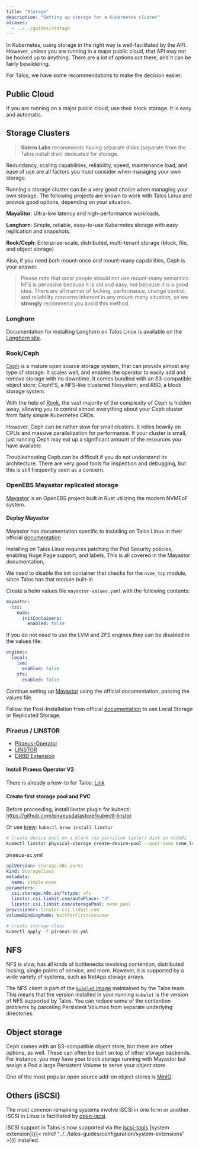 ```yaml
---
title: "Storage"
description: "Setting up storage for a Kubernetes cluster"
aliases:
  - ../../guides/storage
---
```


In Kubernetes, using storage in the right way is well-facilitated by the API.
However, unless you are running in a major public cloud, that API may not be hooked up to anything.
There are a _lot_ of options out there, and it can be fairly bewildering.

For Talos, we have some recommendations to make the decision easier.

## Public Cloud

If you are running on a major public cloud, use their block storage.
It is easy and automatic.

## Storage Clusters

> **Sidero Labs** recommends having separate disks (separate from the Talos install disk) dedicated for storage.

Redundancy, scaling capabilities, reliability, speed, maintenance load, and ease of use are all factors you must consider when managing your own storage.

Running a storage cluster can be a very good choice when managing your own storage.
The following projects are known to work with Talos Linux and provide good options, depending on your situation.

**MayaStor**: Ultra-low latency and high-performance workloads.

**Longhorn**: Simple, reliable, easy-to-use Kubernetes storage with easy replication and snapshots.

**Rook/Ceph**: Enterprise-scale, distributed, multi-tenant storage (block, file, and object storage)

Also, if you need _both_ mount-once _and_ mount-many capabilities, Ceph is your answer.

> Please note that _most_ people should not use mount-many semantics.
> NFS is pervasive because it is old and easy, _not_ because it is a good idea.
> There are all manner of locking, performance, change control, and reliability concerns inherent in _any_ mount-many situation, so we **strongly** recommend you avoid this method.

### Longhorn

Documentation for installing Longhorn on Talos Linux is available on the [Longhorn site](https://longhorn.io/docs/1.9.0/advanced-resources/os-distro-specific/talos-linux-support/).

### Rook/Ceph

[Ceph](https://ceph.io) is a mature open source storage system, that can provide almost any type of storage.
It scales well, and enables the operator to easily add and remove storage with no downtime.
It comes bundled with an S3-compatible object store; CephFS, a NFS-like clustered filesystem; and RBD, a block storage system.

With the help of [Rook](https://rook.io), the vast majority of the complexity of Ceph is hidden away, allowing you to control almost everything about your Ceph cluster from fairly simple Kubernetes CRDs.

However, Ceph can be rather slow for small clusters.
It relies heavily on CPUs and massive parallelization for performance.
If your cluster is small, just running Ceph may eat up a significant amount of the resources you have available.

Troubleshooting Ceph can be difficult if you do not understand its architecture.
There are very good tools for inspection and debugging, but this is still frequently seen as a concern.

### OpenEBS Mayastor replicated storage

[Mayastor](https://github.com/openebs/Mayastor) is an OpenEBS project built in Rust utilizing the modern NVMEoF system.

#### Deploy Mayastor

Mayastor has documentation specific to installing on Talos Linux in their official [documentation](https://openebs.io/docs/Solutioning/openebs-on-kubernetes-platforms/talos)

Installing on Talos Linux requires patching the Pod Security policies, enabling Huge Page support, and labels.
This is all covered in the Mayastor documentation,

We need to disable the init container that checks for the `nvme_tcp` module, since Talos has that module built-in.

Create a helm values file `mayastor-values.yaml` with the following contents:

```yaml
mayastor:
  csi:
    node:
      initContainers:
        enabled: false
```

If you do not need to use the LVM and ZFS engines they can be disabled in the values file:

```yaml
engines:
  local:
    lvm:
      enabled: false
    zfs:
      enabled: false
```

Continue setting up [Mayastor](https://openebs.io/docs/quickstart-guide/installation#installation-via-helm) using the official documentation, passing the values file.

Follow the Post-Installation from official [documentation](https://openebs.io/docs/quickstart-guide/installation#post-installation-considerations) to use Local Storage or Replicated Storage.

### Piraeus / LINSTOR

* [Piraeus-Operator](https://piraeus.io/)
* [LINSTOR](https://linbit.com/drbd/)
* [DRBD Extension](https://github.com/siderolabs/extensions#storage)

#### Install Piraeus Operator V2

There is already a how-to for Talos: [Link](https://piraeus.io/docs/stable/how-to/talos/)

#### Create first storage pool and PVC

Before proceeding, install linstor plugin for kubectl:
https://github.com/piraeusdatastore/kubectl-linstor

Or use [krew](https://krew.sigs.k8s.io/): `kubectl krew install linstor`

```sh
# Create device pool on a blank (no partition table!) disk on node01
kubectl linstor physical-storage create-device-pool --pool-name nvme_lvm_pool LVM node01 /dev/nvme0n1 --storage-pool nvme_pool
```

piraeus-sc.yml

```yaml
apiVersion: storage.k8s.io/v1
kind: StorageClass
metadata:
  name: simple-nvme
parameters:
  csi.storage.k8s.io/fstype: xfs
  linstor.csi.linbit.com/autoPlace: "3"
  linstor.csi.linbit.com/storagePool: nvme_pool
provisioner: linstor.csi.linbit.com
volumeBindingMode: WaitForFirstConsumer
```

```sh
# Create storage class
kubectl apply -f piraeus-sc.yml
```

## NFS

NFS is slow, has all kinds of bottlenecks involving contention, distributed locking, single points of service, and more.
However, it is supported by a wide variety of systems, such as NetApp storage arrays.

The NFS client is part of the [`kubelet` image](https://github.com/talos-systems/kubelet) maintained by the Talos team.
This means that the version installed in your running `kubelet` is the version of NFS supported by Talos.
You can reduce some of the contention problems by parceling Persistent Volumes from separate underlying directories.

## Object storage

Ceph comes with an S3-compatible object store, but there are other options, as
well.
These can often be built on top of other storage backends.
For instance, you may have your block storage running with Mayastor but assign a
Pod a large Persistent Volume to serve your object store.

One of the most popular open source add-on object stores is [MinIO](https://min.io/).

## Others (iSCSI)

The most common remaining systems involve iSCSI in one form or another.
iSCSI in Linux is facilitated by [open-iscsi](https://github.com/open-iscsi/open-iscsi).

iSCSI support in Talos is now supported via the [iscsi-tools](https://github.com/siderolabs/extensions/pkgs/container/iscsi-tools) [system extension]({{< relref "../../talos-guides/configuration/system-extensions" >}}) installed.

